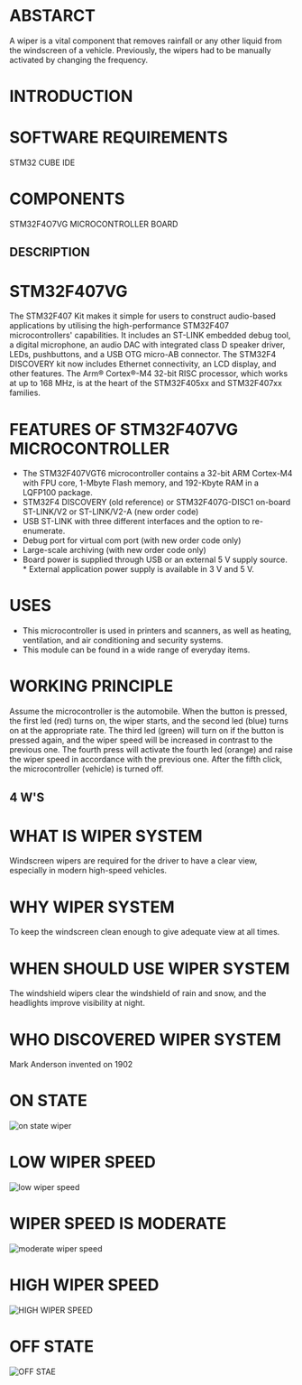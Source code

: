 
# ABSTARCT
A wiper is a vital component that removes rainfall or any other liquid from the windscreen of a vehicle. Previously, the wipers had to be manually activated by changing the frequency.
# INTRODUCTION
 
# SOFTWARE REQUIREMENTS
 STM32 CUBE IDE
# COMPONENTS
  STM32F4O7VG MICROCONTROLLER BOARD
## DESCRIPTION
# STM32F407VG
The STM32F407 Kit makes it simple for users to construct audio-based applications by utilising the high-performance STM32F407 microcontrollers' capabilities. It includes an ST-LINK embedded debug tool, a digital microphone, an audio DAC with integrated class D speaker driver, LEDs, pushbuttons, and a USB OTG micro-AB connector. The STM32F4 DISCOVERY kit now includes Ethernet connectivity, an LCD display, and other features. The Arm® Cortex®-M4 32-bit RISC processor, which works at up to 168 MHz, is at the heart of the STM32F405xx and STM32F407xx families.
 # FEATURES OF STM32F407VG MICROCONTROLLER
 * The STM32F407VGT6 microcontroller contains a 32-bit ARM Cortex-M4 with FPU core, 1-Mbyte Flash memory, and 192-Kbyte RAM in a LQFP100 package.
* STM32F4 DISCOVERY (old reference) or STM32F407G-DISC1 on-board ST-LINK/V2 or ST-LINK/V2-A (new order code)
* USB ST-LINK with three different interfaces and the option to re-enumerate.
* Debug port for virtual com port (with new order code only)
* Large-scale archiving (with new order code only)
* Board power is supplied through USB or an external 5 V supply source. * External application power supply is available in 3 V and 5 V.
 # USES
  * This microcontroller is used in printers and scanners, as well as heating, ventilation, and air conditioning and security systems.
  *  This module can be found in a wide range of everyday items.
# WORKING PRINCIPLE
Assume the microcontroller is the automobile. When the button is pressed, the first led (red) turns on, the wiper starts, and the second led (blue) turns on at the appropriate rate. The third led (green) will turn on if the button is pressed again, and the wiper speed will be increased in contrast to the previous one. The fourth press will activate the fourth led (orange) and raise the wiper speed in accordance with the previous one. After the fifth click, the microcontroller (vehicle) is turned off.
## 4 W'S
# WHAT IS WIPER SYSTEM
Windscreen wipers are required for the driver to have a clear view, especially in modern high-speed vehicles.

# WHY WIPER SYSTEM
To keep the windscreen clean enough to give adequate view at all times.

# WHEN SHOULD USE WIPER SYSTEM
The windshield wipers clear the windshield of rain and snow, and the headlights improve visibility at night.

# WHO DISCOVERED WIPER SYSTEM
Mark Anderson invented on 1902

# ON STATE
![on state wiper](https://user-images.githubusercontent.com/74349463/168213634-987e1673-4798-49e1-85fb-ef7bb3d9278d.png)
# LOW WIPER SPEED
![low wiper speed](https://user-images.githubusercontent.com/74349463/168213777-9ac4752f-df1d-44d5-b154-6b5ea7e05f2e.png)
# WIPER SPEED IS MODERATE
![moderate wiper speed](https://user-images.githubusercontent.com/74349463/168213882-b54fb753-8cd2-4c9c-b7ca-31442c82a714.png)
# HIGH WIPER SPEED
![HIGH WIPER SPEED](https://user-images.githubusercontent.com/74349463/168213999-9f31213f-9785-4819-b3c8-0c087ad9c3bd.png)
# OFF STATE
![OFF STAE](https://user-images.githubusercontent.com/74349463/168214117-dd5170c4-82cb-4105-a952-f5885f24669e.png)
